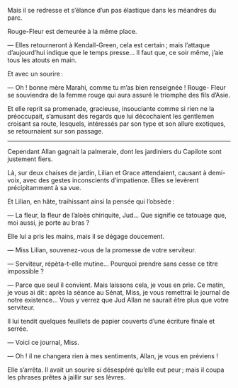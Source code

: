 Mais il se redresse et s’élance d’un pas élastique dans les méandres du parc.

Rouge-Fleur est demeurée à la même place.

— Elles retourneront à Kendall-Green, cela est certain ; mais l’attaque d’aujourd’hui indique que le temps presse… Il faut que, ce soir même, j’aie tous les atouts en main.

Et avec un sourire :

— Oh ! bonne mère Marahi, comme tu m’as bien renseignée ! Rouge-
Fleur se souviendra de la femme rouge qui aura assuré le triomphe des fils d’Asie.

Et elle reprit sa promenade, gracieuse, insouciante comme si rien ne la préoccupait, s’amusant des regards que lui décochaient les gentlemen croisant sa route, lesquels, intéressés par son type et son allure exotiques, se retournaient sur son passage.

-----

Cependant Allan gagnait la palmeraie, dont les jardiniers du Capilote sont justement fiers.

Là, sur deux chaises de jardin, Lilian et Grace attendaient, causant à
demi-voix, avec des gestes inconscients d’impatienœ. Elles se levèrent précipitamment à sa vue.

Et Lilian, en hâte, traihissant ainsi la pensée qui l’obsède :

— La fleur, la fleur de l’aloès chiriquite, Jud… Que signifie ce tatouage que, moi aussi, je porte au bras ?

Elle lui a pris les mains, mais il se dégage doucement.

— Miss Lilian, souvenez-vous de la promesse de votre serviteur.

— Serviteur, répèta-t-elle mutine… Pourquoi prendre sans cesse ce titre impossible ?

— Parce que seul il convient. Mais laissons cela, je vous en prie. Ce
matin, je vous ai dit : après la séance au Sénat, Miss, je vous remettrai le journal de notre existence… Vous y verrez que Jud Allan ne saurait être plus que votre serviteur.

Il lui tendit quelques feuillets de papier couverts d’une écriture finale et serrée.

— Voici ce journal, Miss.

— Oh ! il ne changera rien à mes sentiments, Allan, je vous en préviens !

Elle s’arrêta. Il avait un sourire si désespéré qu’elle eut peur ; mais il coupa les phrases prêtes à jaillir sur ses lèvres.
